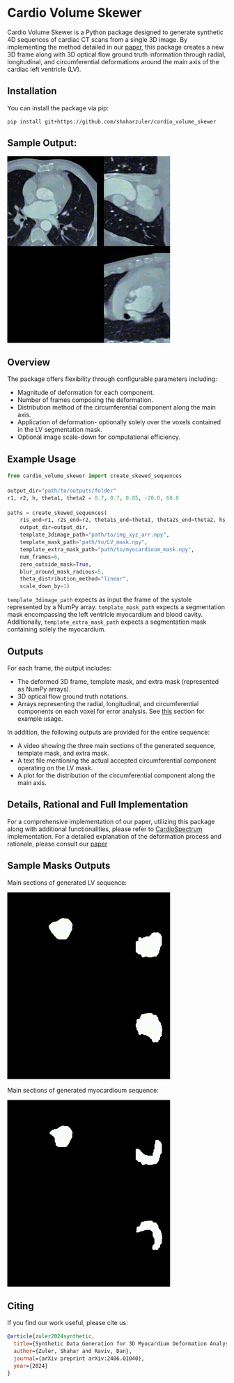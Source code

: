# Cardio Volume Skewer

Cardio Volume Skewer is a Python package designed to generate synthetic 4D sequences of cardiac CT scans from a single 3D image. By implementing the method detailed in our [paper](https://arxiv.org/abs/2406.01040), this package creates a new 3D frame along with 3D optical flow ground truth information through radial, longitudinal, and circumferential deformations around the main axis of the cardiac left ventricle (LV).

## Installation

You can install the package via pip:
```
pip install git+https://github.com/shaharzuler/cardio_volume_skewer
```

## Sample Output:

![main sections of generated sequence](readme_data/vid_thetas_60.0_-20.0_rs_0.9_0.9_h_0.91_linear_mask_True_blur_radious_1.gif)


## Overview
The package offers flexibility through configurable parameters including:

- Magnitude of deformation for each component.
- Number of frames composing the deformation.
- Distribution method of the circumferential component along the main axis.
- Application of deformation- optionally solely over the voxels contained in the LV segmentation mask.
- Optional image scale-down for computational efficiency.

## Example Usage

```python
from cardio_volume_skewer import create_skewed_sequences

output_dir="path/to/outputs/folder"
r1, r2, h, theta1, theta2 = 0.7, 0.7, 0.85, -20.0, 60.0

paths = create_skewed_sequences(
    r1s_end=r1, r2s_end=r2, theta1s_end=theta1, theta2s_end=theta2, hs_end=h,
    output_dir=output_dir, 
    template_3dimage_path="path/to/img_xyz_arr.npy",
    template_mask_path="path/to/LV_mask.npy",
    template_extra_mask_path="path/to/myocardioum_mask.npy",
    num_frames=6,
    zero_outside_mask=True,
    blur_around_mask_radious=5,
    theta_distribution_method="linear",
    scale_down_by=1)
```

`template_3dimage_path` expects as input the frame of the systole represented by a NumPy array. `template_mask_path` expects a segmentation mask encompassing the left ventricle myocardium and blood cavity. Additionally, `template_extra_mask_path` expects a segmentation mask containing solely the myocardium.

## Outputs

For each frame, the output includes:

- The deformed 3D frame, template mask, and extra mask (represented as NumPy arrays).
- 3D optical flow ground truth notations.
- Arrays representing the radial, longitudinal, and circumferential components on each voxel for error analysis. See [this](https://github.com/shaharzuler/four_d_ct_cost_unrolling/blob/main/four_d_ct_cost_unrolling/src/trainers/train_framework.py#L175) section  for example usage.

In addition, the following outputs are provided for the entire sequence:

- A video showing the three main sections of the generated sequence, template mask, and extra mask.
- A text file mentioning the actual accepted circumferential component operating on the LV mask.
- A plot for the distribution of the circumferential component along the main axis.



## Details, Rational and Full Implementation
For a comprehensive implementation of our paper, utilizing this package along with additional functionalities, please refer to [CardioSpectrum](https://github.com/shaharzuler/CardioSpectrum) implementation.
 For a detailed explanation of the deformation process and rationale, please consult our [paper](link)

## Sample Masks Outputs

Main sections of generated LV sequence:

![main sections of generated LV mask sequence](readme_data/vid_mask_thetas_60.0_-20.0_rs_0.9_0.9_h_0.91_linear_mask_True_blur_radious_1.gif)

Main sections of generated myocardioum sequence:

![main sections of generated myocardioum mask sequence](readme_data/vid_extra_mask_thetas_60.0_-20.0_rs_0.9_0.9_h_0.91_linear_mask_True_blur_radious_1.gif)

## Citing

If you find our work useful, please cite us:

```bibtex
@article{zuler2024synthetic,
  title={Synthetic Data Generation for 3D Myocardium Deformation Analysis},
  author={Zuler, Shahar and Raviv, Dan},
  journal={arXiv preprint arXiv:2406.01040},
  year={2024}
}
